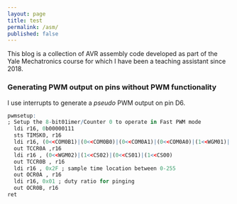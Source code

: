 ```yaml
---
layout: page
title: test
permalink: /asm/
published: false
---
```

This blog is a collection of AVR assembly code developed as part of the Yale Mechatronics course for which I have been a teaching assistant since 2018.

### Generating PWM output on pins without PWM functionality

I use interrupts to generate a _pseudo_ PWM output on pin D6.
```R
pwmsetup:
; Setup the 8-bit01imer/Counter 0 to operate in Fast PWM mode
  ldi r16, 0b00000111
  sts TIMSK0, r16
  ldi r16, (0<<COM0B1)|(0<<COM0B0)|(0<<COM0A1)|(0<<COM0A0)|(1<<WGM01)|(1<<WGM00)
  out TCCR0A ,r16
  ldi r16 , (0<<WGM02)|(1<<CS02)|(0<<CS01)|(1<<CS00)
  out TCCR0B , r16
  ldi r16 , 0x2F ; sample time location between 0-255
  out OCR0A , r16
  ldi r16, 0x01 ; duty ratio for pinging
  out OCR0B, r16
ret
```

<!-- Going to add some stuff here with RPi, Arduino etc. 

* Plant videos

```shell
sudo ffmpeg -framerate 16 -pattern_type glob -i '2017-04-28_*.jpg' 
-vf drawtext="fontfile=/Library/Fonts/Arial.ttf: text='%{eif\:n*5\:d\:3} mins after 5 AM': 
fontcolor=black:fontsize=100:shadowcolor=black" output.mp4
```

Probably need to upload video to youtube first.

* Janky Cat

* Wall spectrum analyzer

* Clockform

* Weather clock
* Raspicam helper for puzzle building


<dl>
<h1>processing</h1>

  <head>
      <title>Processing.js Test</title>
      <script src="../assets/processing.min.js"></script>
  </head>
  <body>
      <h1>Processing.js Test</h1>
      <p>This is my first Processing.js web-based sketch:</p>
     <canvas data-processing-sources="../assets/clockForm.pde"></canvas>
 </body>
</dl> -->
